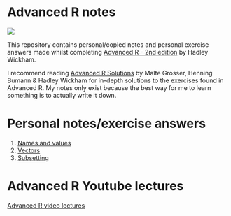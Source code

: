 # Advanced R notes  

![](https://github.com/erikaduan/Advanced-R-notes/blob/master/01_figures/advanced-R.jpg)  

This repository contains personal/copied notes and personal exercise answers made whilst completing [Advanced R - 2nd edition](https://adv-r.hadley.nz/) by Hadley Wickham.  

I recommend reading [Advanced R Solutions](https://advanced-r-solutions.rbind.io/) by Malte Grosser, Henning Bumann & Hadley Wickham for in-depth solutions to the exercises found in Advanced R. My notes only exist because the best way for me to learn something is to actually write it down.  

# Personal notes/exercise answers  

1. [Names and values](https://github.com/erikaduan/Advanced-R-notes/blob/master/02_exercises/02_names-and-values.md)  
2. [Vectors](https://github.com/erikaduan/Advanced-R-notes/blob/master/02_exercises/03_vectors.md)  
3. [Subsetting](https://github.com/erikaduan/Advanced-R-notes/blob/master/02_exercises/04_subsetting.md)  

# Advanced R Youtube lectures  

[Advanced R video lectures](https://www.youtube.com/playlist?list=PL3x6DOfs2NGhPmtka2Wg_NdLk71LJFbVl)  